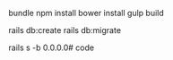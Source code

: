 bundle
npm install
bower install
gulp build

rails db:create
rails db:migrate

rails s -b 0.0.0.0# code
